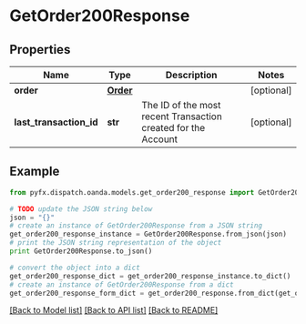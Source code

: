 # GetOrder200Response


## Properties
Name | Type | Description | Notes
------------ | ------------- | ------------- | -------------
**order** | [**Order**](Order.md) |  | [optional] 
**last_transaction_id** | **str** | The ID of the most recent Transaction created for the Account | [optional] 

## Example

```python
from pyfx.dispatch.oanda.models.get_order200_response import GetOrder200Response

# TODO update the JSON string below
json = "{}"
# create an instance of GetOrder200Response from a JSON string
get_order200_response_instance = GetOrder200Response.from_json(json)
# print the JSON string representation of the object
print GetOrder200Response.to_json()

# convert the object into a dict
get_order200_response_dict = get_order200_response_instance.to_dict()
# create an instance of GetOrder200Response from a dict
get_order200_response_form_dict = get_order200_response.from_dict(get_order200_response_dict)
```
[[Back to Model list]](../README.md#documentation-for-models) [[Back to API list]](../README.md#documentation-for-api-endpoints) [[Back to README]](../README.md)


